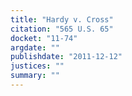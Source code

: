 ```yaml
---
title: "Hardy v. Cross"
citation: "565 U.S. 65"
docket: "11-74"
argdate: ""
publishdate: "2011-12-12"
justices: ""
summary: ""
---
```


